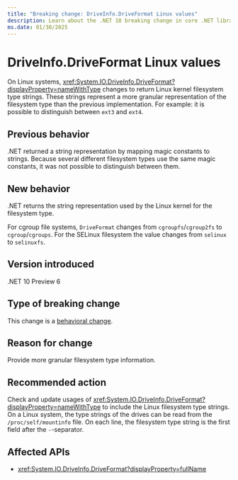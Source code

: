 ```yaml
---
title: "Breaking change: DriveInfo.DriveFormat Linux values"
description: Learn about the .NET 10 breaking change in core .NET libraries where DriveInfo.DriveFormat on Linux systems returns Linux kernel filesystem type strings instead of mapped magic constants.
ms.date: 01/30/2025
---
```

# DriveInfo.DriveFormat Linux values

On Linux systems, <xref:System.IO.DriveInfo.DriveFormat?displayProperty=nameWithType> changes to return Linux kernel filesystem type strings. These strings represent a more granular representation of the filesystem type than the previous implementation. For example: it is possible to distinguish between `ext3` and `ext4`.

## Previous behavior

.NET returned a string representation by mapping magic constants to strings. Because several different filesystem types use the same magic constants, it was not possible to distinguish between them.

## New behavior

.NET returns the string representation used by the Linux kernel for the filesystem type.

For cgroup file systems, `DriveFormat` changes from `cgroupfs`/`cgroup2fs` to `cgroup`/`cgroups`. For the SELinux filesystem the value changes from `selinux` to `selinuxfs`.

## Version introduced

.NET 10 Preview 6

## Type of breaking change

This change is a [behavioral change](../../categories.md#behavioral-change).

## Reason for change

Provide more granular filesystem type information.

## Recommended action

Check and update usages of <xref:System.IO.DriveInfo.DriveFormat?displayProperty=nameWithType> to include the Linux filesystem type strings. On a Linux system, the type strings of the drives can be read from the `/proc/self/mountinfo` file. On each line, the filesystem type string is the first field after the `-`-separator.

## Affected APIs

- <xref:System.IO.DriveInfo.DriveFormat?displayProperty=fullName>
